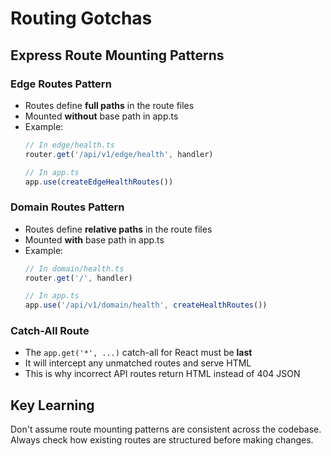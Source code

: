 # Routing Gotchas

## Express Route Mounting Patterns

### Edge Routes Pattern
- Routes define **full paths** in the route files
- Mounted **without** base path in app.ts
- Example:
  ```js
  // In edge/health.ts
  router.get('/api/v1/edge/health', handler)
  
  // In app.ts
  app.use(createEdgeHealthRoutes())
  ```

### Domain Routes Pattern  
- Routes define **relative paths** in the route files
- Mounted **with** base path in app.ts
- Example:
  ```js
  // In domain/health.ts
  router.get('/', handler)
  
  // In app.ts
  app.use('/api/v1/domain/health', createHealthRoutes())
  ```

### Catch-All Route
- The `app.get('*', ...)` catch-all for React must be **last**
- It will intercept any unmatched routes and serve HTML
- This is why incorrect API routes return HTML instead of 404 JSON

## Key Learning
Don't assume route mounting patterns are consistent across the codebase. Always check how existing routes are structured before making changes.